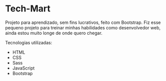 # Tech-Mart
<span>Projeto para aprendizado, sem fins lucrativos, feito com Bootstrap. Fiz esse pequeno projeto para treinar minhas habilidades como desenvolvedor web, ainda estou muito longe de onde quero chegar.</span>

Tecnologias utilizadas:
<ul>
  <li>HTML</li>
  <li>CSS</li>
  <li>Sass</li>
  <li>JavaScript</li>
  <li>Bootstrap</li>
</ul>
